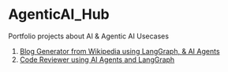 # AgenticAI_Hub
Portfolio projects about AI &amp; Agentic AI Usecases

1. [Blog Generator from Wikipedia using LangGraph, & AI Agents](https://github.com/piyush8227/AgenticAI_Hub/tree/main/Blog%20Generation%20with%20Wikipedia)
2. [Code Reviewer using AI Agents and LangGraph](https://github.com/piyush8227/AgenticAI_Hub/tree/main/Code%20Reviewer%20with%20AI%20Agents%20%26%20LangGraph)
